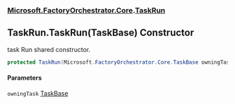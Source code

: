 ### [Microsoft.FactoryOrchestrator.Core](Microsoft_FactoryOrchestrator_Core.md 'Microsoft.FactoryOrchestrator.Core').[TaskRun](TaskRun.md 'Microsoft.FactoryOrchestrator.Core.TaskRun')
## TaskRun.TaskRun(TaskBase) Constructor
task Run shared constructor.   
```csharp
protected TaskRun(Microsoft.FactoryOrchestrator.Core.TaskBase owningTask);
```
#### Parameters
<a name='Microsoft_FactoryOrchestrator_Core_TaskRun_TaskRun(Microsoft_FactoryOrchestrator_Core_TaskBase)_owningTask'></a>
`owningTask` [TaskBase](TaskBase.md 'Microsoft.FactoryOrchestrator.Core.TaskBase')  
  
